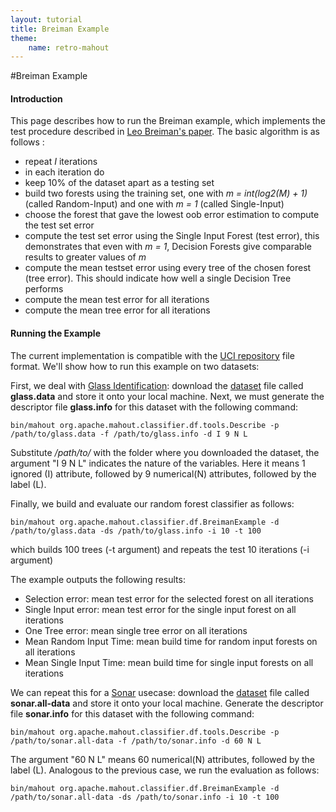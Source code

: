 ```yaml
---
layout: tutorial
title: Breiman Example
theme:
    name: retro-mahout
---
```


#Breiman Example

#### Introduction

This page describes how to run the Breiman example, which implements the test procedure described in [Leo Breiman's paper](http://citeseerx.ist.psu.edu/viewdoc/download?doi=10.1.1.23.3999&rep=rep1&type=pdf). The basic algorithm is as follows :

 * repeat *I* iterations
 * in each iteration do
  * keep 10% of the dataset apart as a testing set 
  * build two forests using the training set, one with *m = int(log2(M) + 1)* (called Random-Input) and one with *m = 1* (called Single-Input)
  * choose the forest that gave the lowest oob error estimation to compute
the test set error
  * compute the test set error using the Single Input Forest (test error),
this demonstrates that even with *m = 1*, Decision Forests give comparable
results to greater values of *m*
  * compute the mean testset error using every tree of the chosen forest
(tree error). This should indicate how well a single Decision Tree performs
 * compute the mean test error for all iterations
 * compute the mean tree error for all iterations


#### Running the Example

The current implementation is compatible with the [UCI repository](http://archive.ics.uci.edu/ml/) file format. We'll show how to run this example on two datasets:

First, we deal with [Glass Identification](http://archive.ics.uci.edu/ml/datasets/Glass+Identification): download the [dataset](http://archive.ics.uci.edu/ml/machine-learning-databases/glass/glass.data) file called **glass.data** and store it onto your local machine. Next, we must generate the descriptor file **glass.info** for this dataset with the following command:

    bin/mahout org.apache.mahout.classifier.df.tools.Describe -p /path/to/glass.data -f /path/to/glass.info -d I 9 N L

Substitute */path/to/* with the folder where you downloaded the dataset, the argument "I 9 N L" indicates the nature of the variables. Here it means 1
ignored (I) attribute, followed by 9 numerical(N) attributes, followed by
the label (L).

Finally, we build and evaluate our random forest classifier as follows:

    bin/mahout org.apache.mahout.classifier.df.BreimanExample -d /path/to/glass.data -ds /path/to/glass.info -i 10 -t 100
which builds 100 trees (-t argument) and repeats the test 10 iterations (-i
argument) 

The example outputs the following results:

 * Selection error: mean test error for the selected forest on all iterations
 * Single Input error: mean test error for the single input forest on all
iterations
 * One Tree error: mean single tree error on all iterations
 * Mean Random Input Time: mean build time for random input forests on all
iterations
 * Mean Single Input Time: mean build time for single input forests on all
iterations

We can repeat this for a [Sonar](http://archive.ics.uci.edu/ml/datasets/Connectionist+Bench+%28Sonar,+Mines+vs.+Rocks%29) usecase: download the [dataset](http://archive.ics.uci.edu/ml/machine-learning-databases/undocumented/connectionist-bench/sonar/sonar.all-data) file called **sonar.all-data** and store it onto your local machine. Generate the descriptor file **sonar.info** for this dataset with the following command:

    bin/mahout org.apache.mahout.classifier.df.tools.Describe -p /path/to/sonar.all-data -f /path/to/sonar.info -d 60 N L

The argument "60 N L" means 60 numerical(N) attributes, followed by the label (L). Analogous to the previous case, we run the evaluation as follows:

    bin/mahout org.apache.mahout.classifier.df.BreimanExample -d /path/to/sonar.all-data -ds /path/to/sonar.info -i 10 -t 100



